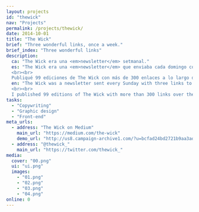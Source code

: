 ```yaml
---
layout: projects
id: "thewick"
nav: "Projects"
permalink: /projects/thewick/
date: 2014-10-01
title: "The Wick"
brief: "Three wonderful links, once a week."
brief_index: "Three wonderful links"
description:
  ca: "The Wick era una <em>newsletter</em> setmanal."
  es: "The Wick era una <em>newsletter</em> que enviaba cada domingo con tres enlaces a los contenidos más interesantes que encontraba cada semana. Además de una suscripción por correo, The Wick es también <a href='https://medium.com/the-wick'>una publicación en Medium</a> y tiene su propia <a href='https://twitter.com/thewick_'>cuenta de Twitter</a>.
  <br><br>
  Publiqué 99 ediciones de The Wick con más de 300 enlaces a lo largo de casi 2 años, y <a href='https://medium.com/the-wick/all'>el archivo</a> de todos los números permanece <em>Online, Abundant and Wonderful</em>."
  en: "The Wick was a newsletter sent every Sunday with three links to the most interesting content I could find every week. Apart from a mail subscription, The Wick is also <a href='https://medium.com/the-wick'>a Medium publication</a> and has its own <a href='https://twitter.com/thewick_'>Twitter account</a>.
  <br><br>
  I published 99 editions of The Wick with more than 300 links over the course of almost 2 years, and <a href='https://medium.com/the-wick/all'>the archive</a> of every issue remains <em>Online, Abundant and Wonderful</em>."
tasks:
  - "Copywriting"
  - "Graphic design"
  - "Front-end"
meta_urls:
  - address: "The Wick on Medium"
    main_url: "https://medium.com/the-wick"
    demo_url: "http://us8.campaign-archive1.com/?u=bcfad24bd2721b9aa3ad631d2&id=5f505a75c5"
  - address: "@thewick_"
    main_url: "https://twitter.com/thewick_"
media:
  cover: "00.png"
  ui: "ui.png"
  images:
    - "01.png"
    - "02.png"
    - "03.png"
    - "04.png"
online: 0
---
```


